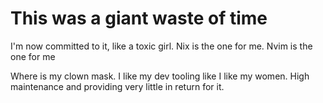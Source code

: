 # This was a giant waste of time
I'm now committed to it, like a toxic girl. Nix is the one for me.
Nvim is the one for me

Where is my clown mask. I like my dev tooling like I like my women. High maintenance and providing very little in return for it.
